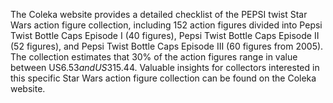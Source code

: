 The Coleka website provides a detailed checklist of the PEPSI twist Star Wars action figure collection, including 152 action figures divided into Pepsi Twist Bottle Caps Episode I (40 figures), Pepsi Twist Bottle Caps Episode II (52 figures), and Pepsi Twist Bottle Caps Episode III (60 figures from 2005). The collection estimates that 30% of the action figures range in value between US$6.53 and US$315.44. Valuable insights for collectors interested in this specific Star Wars action figure collection can be found on the Coleka website.